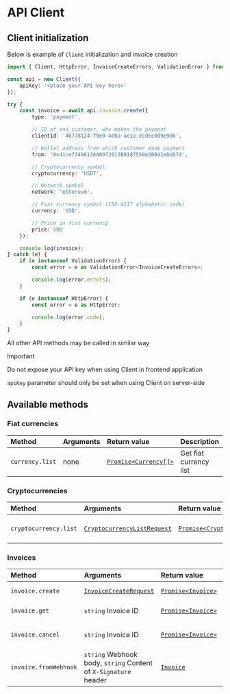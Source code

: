 # API Client

## Client initialization

Below is example of `Client` initialization and invoice creation

```typescript
import { Client, HttpError, InvoiceCreateErrors, ValidationError } from '@simplepay-ai/api-client';

const api = new Client({
    apiKey: '<place your API key here>'
});

try {
    const invoice = await api.invoice.create({
        type: 'payment',

        // ID of end customer, who makes the payment
        clientId: '46778124-f9e0-4eba-ae1a-ecd5c0d9e90b',

        // Wallet address from which customer made payment
        from: '0x41ce73496136A0072013B9187550e30841eDeD74',

        // Cryptocurrency symbol
        cryptocurrency: 'USDT',

        // Network symbol
        network: 'ethereum',

        // Fiat currency symbol (ISO 4217 alphabetic code)
        currency: 'USD',

        // Price in fiat currency
        price: 500
    });

    console.log(invoice);
} catch (e) {
    if (e instanceof ValidationError) {
        const error = e as ValidationError<InvoiceCreateErrors>;

        console.log(error.errors);
    }

    if (e instanceof HttpError) {
        const error = e as HttpError;

        console.log(error.code);
    }
}
```

All other API methods may be called in similar way

> [!IMPORTANT]
> Do not expose your API key when using Client in frontend application
>
> `apiKey` parameter should only be set when using Client on server-side

## Available methods

### Fiat currencies

| Method          | Arguments | Return value                                  | Description            |
| :-------------- | :-------- | :-------------------------------------------- | :--------------------- |
| `currency.list` | none      | [`Promise<Currency[]>`](entities.md#currency) | Get fiat currency list |

### Cryptocurrencies

| Method                | Arguments                                                            | Return value                                              | Description             |
| :-------------------- | :------------------------------------------------------------------- | :-------------------------------------------------------- | :---------------------- |
| `cryptocurrency.list` | [`CryptocurrencyListRequest`](requests.md#cryptocurrencylistrequest) | [`Promise<Cryptocurrency[]>`](entities.md#cryptocurrency) | Get cryptocurrency list |

### Invoices

| Method                | Arguments                                                       | Return value                              | Description              |
| :-------------------- | :-------------------------------------------------------------- | :---------------------------------------- | :----------------------- |
| `invoice.create`      | [`InvoiceCreateRequest`](requests.md#invoicecreaterequest)      | [`Promise<Invoice>`](entities.md#invoice) | Create new invoice       |
| `invoice.get`         | `string` Invoice ID                                             | [`Promise<Invoice>`](entities.md#invoice) | Get invoice by ID        |
| `invoice.cancel`      | `string` Invoice ID                                             | [`Promise<Invoice>`](entities.md#invoice) | Cancel invoice by ID     |
| `invoice.fromWebhook` | `string` Webhook body, `string` Content of `X-Signature` header | [`Invoice`](entities.md#invoice)          | Get invoice from webhook |
